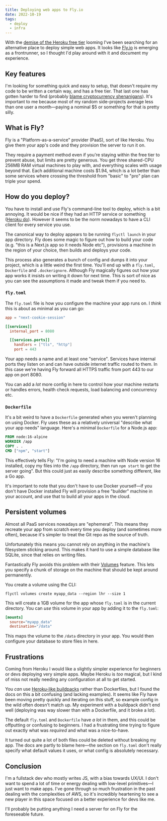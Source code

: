 ```yaml
---
title: Deploying web apps to Fly.io
date: 2022-10-19
tags:
  - deploy
  - infra
---
```


With the [demise of the Heroku free tier](https://help.heroku.com/RSBRUH58/removal-of-heroku-free-product-plans-faq) looming I've been searching for an alternative place to deploy simple web apps. It looks like [Fly.io](https://fly.io) is emerging as a frontrunner, so I thought I'd play around with it and document my experience.

<!-- excerpt -->

## Key features

I'm looking for something quick and easy to setup, that doesn't require my code to be written a certain way, and has a free tier. That last one has gotten harder to find (probably [blame cryptocurrency shenanigans](https://drewdevault.com/2021/04/26/Cryptocurrency-is-a-disaster.html)). It's important to me because most of my random side-projects average less than one user a month—paying a nominal $5 or something for that is pretty silly.

## What is Fly?

Fly is a "Platform-as-a-service" provider (PaaS), sort of like Heroku. You give them your app's code and they provision the server to run it on.

They require a payment method even if you're staying within the free tier to prevent abuse, but limits are pretty generous. You get three shared-CPU 256MB RAM virtual machines to play with, and everything scales with usage beyond that. Each additional machine costs $1.94, which is a lot better than some services where crossing the threshold from "basic" to "pro" plan can triple your spend.

## How do you deploy?

You have to install and use Fly's command-line tool to deploy, which is a bit annoying. It would be nice if they had an HTTP service or something ([Heroku do](https://devcenter.heroku.com/articles/build-and-release-using-the-api)). However it seems to be the norm nowadays to have a CLI client for every service you use.

The canonical way to deploy appears to be running `flyctl launch` in your app directory. Fly does some magic to figure out how to build your code (e.g. "this is a Next.js app so it needs Node etc"), provisions a machine in the region of your choice, then builds and deploys your code.

This process also generates a bunch of config and dumps it into your project, which is a little weird the first time. You'll end up with a `fly.toml`, `Dockerfile` and `.dockerignore`. Although Fly magically figures out how your app works it insists on writing it down for next time. This is sort of nice as you can see the assumptions it made and tweak them if you need to.

### `fly.toml`

The `fly.toml` file is how you configure the machine your app runs on. I _think_ this is about as minimal as you can go:

```toml
app = "next-cookie-session"

[[services]]
  internal_port = 8080

  [[services.ports]]
    handlers = ["tls", "http"]
    port = 443
```

Your app needs a name and at least one "service". Services have internal ports they listen on and can have outside internet traffic routed to them. In this case we're having Fly forward all HTTPS traffic from port 443 to our app on port 8080.

You can add a _lot_ more config in here to control how your machine restarts or handles errors, health check requests, load balancing and concurrency etc.

### `Dockerfile`

It's a bit weird to have a `Dockerfile` generated when you weren't planning on using Docker. Fly uses these as a relatively universal "describe what your app needs" language. Here's a minimal `Dockerfile` for a Node.js app:

```dockerfile
FROM node:16-alpine
WORKDIR /app
COPY . .
CMD ["npm", "start"]
```

This effectively tells Fly: "I'm going to need a machine with Node version 16 installed, copy my files into the `/app` directory, then run `npm start` to get the server going". But this could just as easily describe something different, like a Go app.

It's important to note that you don't have to use Docker yourself—if you don't have Docker installed Fly will provision a free "builder" machine in your account, and use that to build all your apps in the cloud.

## Persistent volumes

Almost all PaaS services nowadays are "ephemeral". This means they recreate your app from scratch every time you deploy (and sometimes more often), because it's simpler to treat the Git repo as the source of truth.

Unfortunately this means you cannot rely on anything in the machine's filesystem sticking around. This makes it hard to use a simple database like SQLite, since that relies on writing files.

Fantastically Fly avoids this problem with their [Volumes](https://fly.io/docs/reference/volumes/) feature. This lets you specify a chunk of storage on the machine that should be kept around permanently.

You create a volume using the CLI:

```shell
flyctl volumes create myapp_data --region lhr --size 1
```

This will create a 1GB volume for the app whose `fly.toml` is in the current directory. You can _use_ this volume in your app by adding it to the `fly.toml`:

```toml
[mounts]
  source="myapp_data"
  destination="/data"
```

This maps the volume to the `/data` directory in your app. You would then configure your database to store files in here.

## Frustrations

Coming from Heroku I would like a slightly simpler experience for beginners or devs deploying very simple apps. Maybe Heroku is _too_ magical, but I kind of miss not really needing any configuration at all to get started.

You _can_ use [Heroku-like buildpacks](https://fly.io/docs/reference/builders/#buildpacks) rather than Dockerfiles, but I found the docs on this a bit confusing (and lacking examples). It seems like Fly have been moving pretty quickly and iterating on this stuff, so example config in the wild often doesn't match up. My experiment with a buildpack didn't end well (deploying was way slower than with a Dockerfile, and it broke a lot).

The default `fly.toml` and `Dockerfile` have _a lot_ in them, and this could be offputting or confusing to beginners. I had a frustrating time trying to figure out exactly what was _required_ and what was a nice-to-have.

It turned out quite a lot of both files could be deleted without breaking my app. The docs are partly to blame here—the section on `fly.toml` don't really specify what default values it uses, or what config is absolutely necessary.

## Conclusion

I'm a fullstack dev who mostly writes JS, with a bias towards UX/UI. I don't want to spend a lot of time or energy dealing with low-level primitives—I just want to make apps. I've gone through so much frustration in the past dealing with the complexities of AWS, so it's incredibly heartening to see a new player in this space focused on a better experience for devs like me.

I'll probably be putting anything I need a server for on Fly for the foreseeable future.
